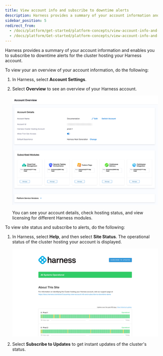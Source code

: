 ```yaml
---
title: View account info and subscribe to downtime alerts
description: Harness provides a summary of your account information and enables you to subscribe to downtime alerts for the cluster hosting your Harness account.
sidebar_position: 5
redirect_from:
  - /docs/platform/get-started/platform-concepts/view-account-info-and-subscribe-to-alerts
  - /docs/platform/Get-started/platform-concepts/view-account-info-and-subscribe-to-alerts
---
```


Harness provides a summary of your account information and enables you to subscribe to downtime alerts for the cluster hosting your Harness account.

To view your an overview of your account information, do the following:

1. In Harness, select **Account Settings**.

2. Select **Overview** to see an overview of your Harness account.

   ![](./static/view-account-info-and-subscribe-to-downtime-alerts-29.png)
   
   You can see your account details, check hosting status, and view licensing for different Harness modules.

To view site status and subscribe to alerts, do the following:

1. In Harness, select **Help**, and then select **Site Status**. The operational status of the cluster hosting your account is displayed.

   ![](./static/view-account-info-and-subscribe-to-downtime-alerts-30.png)
   
2. Select **Subscribe to Updates** to get instant updates of the cluster's status.
